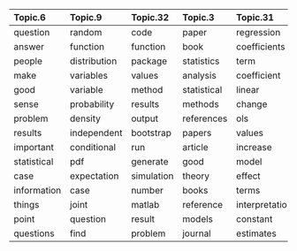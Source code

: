 |Topic.6     |Topic.9      |Topic.32   |Topic.3     |Topic.31       |Topic.17   |Topic.14     |Topic.25       |Topic.37    |Topic.23   |Topic.10     |Topic.1    |Topic.34    |Topic.30 |Topic.24     |Topic.11        |Topic.39      |Topic.40    |Topic.29     |Topic.28     |Topic.27   |Topic.16      |Topic.4    |Topic.35   |Topic.7  |Topic.18 |Topic.20   |Topic.26 |Topic.38    |Topic.22     |Topic.33       |Topic.2      |Topic.13    |Topic.15   |Topic.5     |Topic.12   |Topic.19  |Topic.36   |Topic.21    |Topic.8     |
|:-----------|:------------|:----------|:-----------|:--------------|:----------|:------------|:--------------|:-----------|:----------|:------------|:----------|:-----------|:--------|:------------|:---------------|:-------------|:-----------|:------------|:------------|:----------|:-------------|:----------|:----------|:--------|:--------|:----------|:--------|:-----------|:------------|:--------------|:------------|:-----------|:----------|:-----------|:----------|:---------|:----------|:-----------|:-----------|
|question    |random       |code       |paper       |regression     |learning   |test         |class          |variables   |variance   |data         |group      |model       |plot     |function     |time            |distribution  |matrix      |likelihood   |sample       |distance   |probability   |effects    |factor     |input    |number   |standard   |day      |positive    |correlation  |log            |interaction  |confidence  |state      |age         |words      |average   |score      |error       |intercept   |
|answer      |function     |function   |book        |coefficients   |data       |hypothesis   |training       |variable    |calculate  |set          |groups     |models      |missing  |algorithm    |series          |normal        |covariance  |prior        |size         |points     |probabilities |effect     |analysis   |network  |students |square     |days     |measure     |correlated   |ratio          |poisson      |interval    |process    |people      |word       |time      |scores     |errors      |year        |
|people      |distribution |package    |statistics  |term           |machine    |tests        |set            |regression  |formula    |values       |anova      |fit         |line     |problem      |forecast        |distributions |pca         |bayesian     |samples      |clustering |number        |model      |items      |weights  |student  |deviation  |price    |negative    |variables    |linear         |time         |intervals   |time       |patients    |text       |rate      |user       |standard    |slope       |
|make        |variables    |values     |analysis    |coefficient    |software   |null         |features       |logistic    |question   |dataset      |treatment  |regression  |values   |loss         |trend           |distributed   |vector      |parameters   |population   |cluster    |event         |random     |scale      |neural   |game     |squared    |month    |threshold   |correlations |transformation |survival     |proportion  |states     |person      |document   |product   |users      |random      |stata       |
|good        |variable     |method     |statistical |linear         |python     |testing      |validation     |dependent   |equation   |points       |control    |linear      |plots    |tree         |arima           |median        |components  |distribution |sampling     |clusters   |events        |fixed      |factors    |output   |numbers  |chi        |week     |curve       |noise        |odds           |binomial     |estimate    |sequence   |gender      |list       |number    |rank       |forest      |years       |
|sense       |probability  |results    |methods     |change         |good       |significance |cross          |independent |answer     |observations |design     |residuals   |data     |solution     |data            |normality     |component   |parameter    |estimate     |means      |chance        |level      |categories |networks |total    |table      |sales    |accuracy    |relationship |function       |covariates   |bound       |markov     |income      |frequency  |customer  |based      |estimate    |panel       |
|problem     |density      |output     |references  |ols            |learn      |significant  |classification |model       |find       |sets         |subjects   |data        |graph    |optimization |stationary      |gaussian      |vectors     |posterior    |estimator    |outliers   |binomial      |mixed      |ordinal    |layer    |choose   |freedom    |data     |precision   |coefficient  |likelihood     |model        |upper       |chain      |disease     |lda        |rates     |ranking    |robust      |temperature |
|results     |independent  |bootstrap  |papers      |values         |algorithms |difference   |feature        |predictors  |sum        |analysis     |effect     |parameters  |points   |gradient     |forecasting     |standard      |principal   |beta         |large        |point      |times         |models     |category   |image    |team     |values     |year     |false       |signal       |transform      |risk         |lower       |space      |weight      |max        |customers |system     |measurement |growth      |
|important   |conditional  |run        |article     |increase       |work       |statistic    |data           |categorical |correct    |measurements |difference |fitting     |axis     |optimal      |seasonal        |gamma         |columns     |estimate     |small        |data       |success       |levels     |spss       |training |amount   |degrees    |months   |measures    |species      |scale          |count        |range       |length     |population  |documents  |products  |matching   |mse         |country     |
|statistical |pdf          |generate   |good        |model          |find       |statistical  |classifier     |predictor   |understand |problem      |post       |fitted      |red      |cost         |lag             |quantile      |column      |maximum      |sizes        |kernel     |coin          |individual |item       |learning |player   |number     |stage    |true        |pearson      |link           |covariate    |calculate   |transition |patient     |naive      |return    |rating     |type        |filter      |
|case        |expectation  |simulation |theory      |effect         |time       |values       |performance    |continuous  |variances  |datasets     |repeated   |prediction  |lines    |decision     |autocorrelation |uniform       |matrices    |model        |variance     |algorithm  |random        |data       |survey     |inputs   |players  |sum        |daily    |values      |spatial      |transformed    |cox          |values      |system     |male        |attributes |times     |task       |importance  |time        |
|information |case         |number     |books       |terms          |packages   |power        |classes        |linear      |compute    |make         |experiment |aic         |curve    |trees        |period          |exponential   |linear      |estimation   |unbiased     |similarity |trials        |factor     |questions  |hidden   |win      |counts     |stock    |information |measure      |ratios         |hazard       |uncertainty |processes  |height      |file       |car       |ratings    |estimates   |cross       |
|things      |joint        |matlab     |reference   |interpretation |algorithm  |reject       |svm            |multiple    |problem    |question     |measures   |predictions |blue     |method       |process         |skewed        |space       |mle          |number       |distances  |heads         |meta       |variables  |images   |play     |expected   |date     |entropy     |dependence   |logit          |negative     |true        |step       |female      |attribute  |averages  |propensity |true        |countries   |
|point       |question     |result     |models      |constant       |package    |level        |selection      |response    |calculated |approach     |analysis   |residual    |point    |parameters   |forecasts       |parameters    |dimensional |bayes        |power        |number     |outcomes      |subject    |latent     |weight   |school   |deviations |prices   |roc         |high         |logistic       |analysis     |region      |sequences  |balls       |min        |returns   |records    |rmse        |regression  |
|questions   |find         |problem    |journal     |estimates      |online     |means        |dataset        |binary      |case       |observation  |multiple   |predicted   |show     |carlo        |seasonality     |shape         |dimension   |gaussian     |observations |outlier    |outcome       |nested     |responses  |deep     |highest  |cell       |company  |metric      |association  |nonlinear      |interactions |proportions |stochastic |individuals |topic      |minutes   |data       |prediction  |kalman      |

